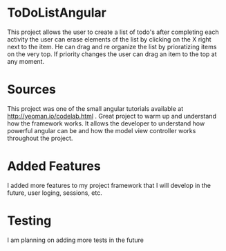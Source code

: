 # ToDoListAngular

This project allows the user to create a list of todo's after completing each activity the user can erase elements of the list by clicking on the X right next to the item. He can drag and re organize the list by prioratizing items on the very top. If priority changes the user can drag an item to the top at any moment. 

# Sources

This project was one of the small angular tutorials available at http://yeoman.io/codelab.html . Great project to warm up and understand how the framework works. It allows the developer to understand how powerful angular can be and how the model view controller works throughout the project. 

# Added Features

I added more features to my project framework that I will develop in the future, user loging, sessions, etc. 

# Testing

I am planning on adding more tests in the future
